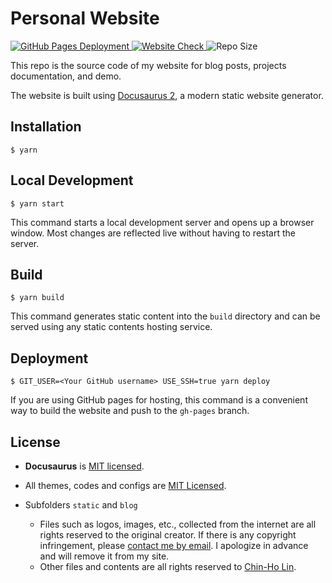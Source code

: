 # Personal Website

<div>
  <a href="https://github.com/tainvecs/chinholin/actions/workflows/pages/pages-build-deployment">
    <img src="https://img.shields.io/github/deployments/tainvecs/chinholin/github-pages?label=deployment&style=for-the-badge" alt="GitHub Pages Deployment">
  </a>
  <a href="https://www.chinholin.com/">
    <img src="https://img.shields.io/website?label=chinholin.com&down_color=red&down_message=offline&up_color=brightgreen&up_message=online&url=https%3A%2F%2Fwww.chinholin.com&style=for-the-badge" alt="Website Check">
  </a>
  <img src="https://img.shields.io/github/repo-size/tainvecs/chinholin?style=for-the-badge" alt="Repo Size">
</div>

This repo is the source code of my website for blog posts, projects documentation, and demo.

The website is built using [Docusaurus 2](https://docusaurus.io/), a modern static website generator.


## Installation
```
$ yarn
```

## Local Development
```
$ yarn start
```
This command starts a local development server and opens up a browser window.
Most changes are reflected live without having to restart the server.


## Build
```
$ yarn build
```
This command generates static content into the `build` directory and can be served using any static contents hosting service.


## Deployment
```
$ GIT_USER=<Your GitHub username> USE_SSH=true yarn deploy
```
If you are using GitHub pages for hosting, this command is a convenient way to build the website and push to the `gh-pages` branch.


## License
- **Docusaurus** is [MIT licensed](https://github.com/facebook/docusaurus/blob/main/LICENSE).

- All themes, codes and configs are [MIT Licensed](https://github.com/tainvecs/chinholin/blob/main/LICENSE-codes).

- Subfolders `static` and `blog`
  - Files such as logos, images, etc., collected from the internet are all rights reserved to the original creator. If there is any copyright infringement, please [contact me by email](mailto:chinho.lin@mailbox.org). I apologize in advance and will remove it from my site.
  - Other files and contents are all rights reserved to [Chin-Ho Lin](https://github.com/tainvecs).
